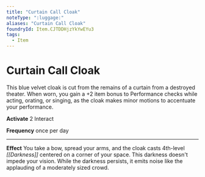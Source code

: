 ```yaml
---
title: "Curtain Call Cloak"
noteType: ":luggage:"
aliases: "Curtain Call Cloak"
foundryId: Item.CJTDDHjzYkYwEYu3
tags:
  - Item
---
```


# Curtain Call Cloak

This blue velvet cloak is cut from the remains of a curtain from a destroyed theater. When worn, you gain a +2 item bonus to Performance checks while acting, orating, or singing, as the cloak makes minor motions to accentuate your performance.

**Activate** 2 Interact

**Frequency** once per day

* * *

**Effect** You take a bow, spread your arms, and the cloak casts 4th-level _[[Darkness]]_ centered on a corner of your space. This darkness doesn't impede your vision. While the darkness persists, it emits noise like the applauding of a moderately sized crowd.
